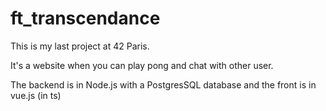 # ft_transcendance

This is my last project at 42 Paris.

It's a website when you can play pong and chat with other user.

The backend is in Node.js with a PostgresSQL database and the front is in vue.js (in ts)

